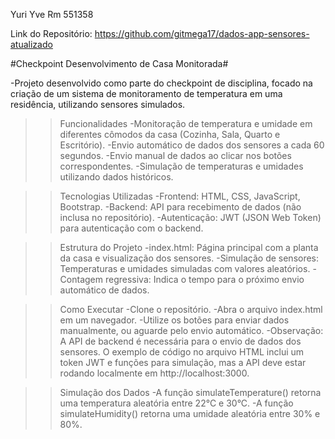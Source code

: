 Yuri Yve
Rm 551358

Link do Repositório:
https://github.com/gitmega17/dados-app-sensores-atualizado

#Checkpoint Desenvolvimento de Casa Monitorada#

-Projeto desenvolvido como parte do checkpoint de disciplina, focado na criação de um sistema de monitoramento de temperatura em uma residência, utilizando sensores simulados.

>>Funcionalidades
-Monitoração de temperatura e umidade em diferentes cômodos da casa (Cozinha, Sala, Quarto e Escritório).
-Envio automático de dados dos sensores a cada 60 segundos.
-Envio manual de dados ao clicar nos botões correspondentes.
-Simulação de temperaturas e umidades utilizando dados históricos.

>>Tecnologias Utilizadas
-Frontend: HTML, CSS, JavaScript, Bootstrap.
-Backend: API para recebimento de dados (não inclusa no repositório).
-Autenticação: JWT (JSON Web Token) para autenticação com o backend.

>>Estrutura do Projeto
-index.html: Página principal com a planta da casa e visualização dos sensores.
-Simulação de sensores: Temperaturas e umidades simuladas com valores aleatórios.
-Contagem regressiva: Indica o tempo para o próximo envio automático de dados.

>>Como Executar
-Clone o repositório.
-Abra o arquivo index.html em um navegador.
-Utilize os botões para enviar dados manualmente, ou aguarde pelo envio automático.
-Observação: A API de backend é necessária para o envio de dados dos sensores. O exemplo de código no arquivo HTML inclui um token JWT e funções para simulação, mas a API deve estar rodando localmente em http://localhost:3000.

>>Simulação dos Dados
-A função simulateTemperature() retorna uma temperatura aleatória entre 22°C e 30°C.
-A função simulateHumidity() retorna uma umidade aleatória entre 30% e 80%.
